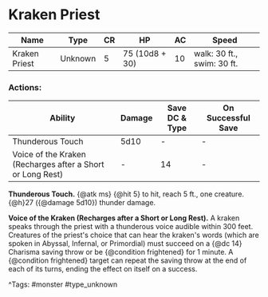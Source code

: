 # Kraken Priest

| Name | Type | CR | HP | AC | Speed |
|------|------|----|----|----|-------|
| Kraken Priest | Unknown | 5 | 75 (10d8 + 30) | 10 | walk: 30 ft., swim: 30 ft. |

### Actions:

| Ability | Damage | Save DC & Type | On Successful Save |
|---------|--------|----------------|--------------------|
| Thunderous Touch | 5d10 | - | - |
| Voice of the Kraken (Recharges after a Short or Long Rest) | - | 14 | - |


**Thunderous Touch.** {@atk ms} {@hit 5} to hit, reach 5 ft., one creature. {@h}27 ({@damage 5d10}) thunder damage.

**Voice of the Kraken (Recharges after a Short or Long Rest).** A kraken speaks through the priest with a thunderous voice audible within 300 feet. Creatures of the priest's choice that can hear the kraken's words (which are spoken in Abyssal, Infernal, or Primordial) must succeed on a {@dc 14} Charisma saving throw or be {@condition frightened} for 1 minute. A {@condition frightened} target can repeat the saving throw at the end of each of its turns, ending the effect on itself on a success.

^Tags: #monster #type_unknown